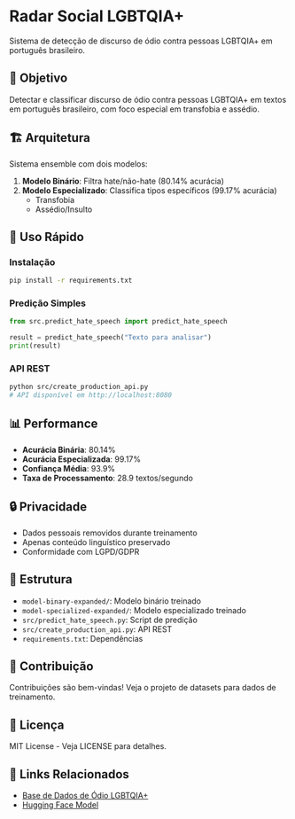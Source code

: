 # Radar Social LGBTQIA+

Sistema de detecção de discurso de ódio contra pessoas LGBTQIA+ em português brasileiro.

## 🎯 Objetivo

Detectar e classificar discurso de ódio contra pessoas LGBTQIA+ em textos em português brasileiro, com foco especial em transfobia e assédio.

## 🏗️ Arquitetura

Sistema ensemble com dois modelos:

1. **Modelo Binário**: Filtra hate/não-hate (80.14% acurácia)
2. **Modelo Especializado**: Classifica tipos específicos (99.17% acurácia)
   - Transfobia
   - Assédio/Insulto

## 🚀 Uso Rápido

### Instalação
```bash
pip install -r requirements.txt
```

### Predição Simples
```python
from src.predict_hate_speech import predict_hate_speech

result = predict_hate_speech("Texto para analisar")
print(result)
```

### API REST
```bash
python src/create_production_api.py
# API disponível em http://localhost:8080
```

## 📊 Performance

- **Acurácia Binária**: 80.14%
- **Acurácia Especializada**: 99.17%
- **Confiança Média**: 93.9%
- **Taxa de Processamento**: 28.9 textos/segundo

## 🔒 Privacidade

- Dados pessoais removidos durante treinamento
- Apenas conteúdo linguístico preservado
- Conformidade com LGPD/GDPR

## 📁 Estrutura

- `model-binary-expanded/`: Modelo binário treinado
- `model-specialized-expanded/`: Modelo especializado treinado
- `src/predict_hate_speech.py`: Script de predição
- `src/create_production_api.py`: API REST
- `requirements.txt`: Dependências

## 🤝 Contribuição

Contribuições são bem-vindas! Veja o projeto de datasets para dados de treinamento.

## 📄 Licença

MIT License - Veja LICENSE para detalhes.

## 🔗 Links Relacionados

- [Base de Dados de Ódio LGBTQIA+](https://github.com/seu-usuario/base-dados-odio-lgbtqia)
- [Hugging Face Model](https://huggingface.co/seu-usuario/radar-social-lgbtqia)
